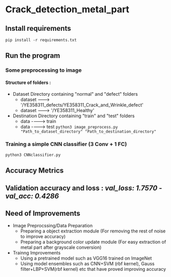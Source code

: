 # Crack_detection_metal_part

## Install requirements
  `pip install -r requirements.txt`

## Run the program
  ### Some preprocessing to image 
  #### Structure of folders : 
  * Dataset Directory containing "normal" and "defect" folders
    * dataset ---> '/YE358311_defects/YE358311_Crack_and_Wrinkle_defect'
    * dataset ---> '/YE358311_Healthy'
  * Destination Directory containing "train" and "test" folders 
    * data ----> train
    * data ----> test
  `python3 image_preprocess.py "Path_to_dataset_directory" "Path_to_destination_directory"`
  ### Training a simple CNN classifier (3 Conv + 1 FC)
  `python3 CNNclassifier.py`
  
## Accuracy Metrics 
  ## Validation accuracy and loss : *val_loss: 1.7570 - val_acc: 0.4286*

## Need of Improvements
* Image Preprocssing/Data Preparation
  * Preparing a object extraction module (For removing the rest of noise to improve accuracy)
  * Preparing a background color update module (For easy extraction of metal part after grayscale conversion)
* Trainng Improvements
  * Using a pretrained model such as VGG16 trained on ImageNet
  * Using model ensembles such as CNN+SVM (rbf kernel), Gauss filter+LBP+SVM(rbf kernel) etc that have proved improving accuracy

